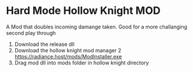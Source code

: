 # Hard Mode Hollow Knight MOD
 A Mod that doubles incoming damange taken. Good for a more challanging second play through

   1) Download the release dll
   2) Download the hollow knight mod manager 2 https://radiance.host/mods/ModInstaller.exe
   3) Drag mod dll into mods folder in hollow knight directory
